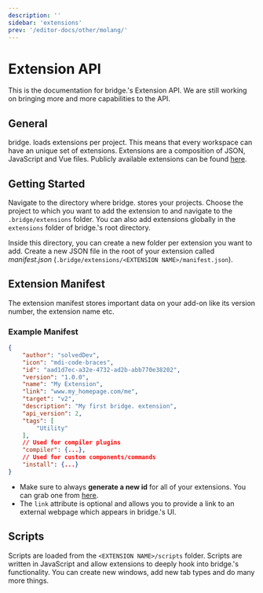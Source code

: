 ```yaml
---
description: ''
sidebar: 'extensions'
prev: '/editor-docs/other/molang/'
---
```


# Extension API

This is the documentation for bridge.'s Extension API. We are still working on bringing more and more capabilities to the API.

## General

bridge. loads extensions per project. This means that every workspace can have an unique set of extensions. Extensions are a composition of JSON, JavaScript and Vue files. Publicly available extensions can be found [here](/created-extensions/).

## Getting Started

Navigate to the directory where bridge. stores your projects. Choose the project to which you want to add the extension to and navigate to the `.bridge/extensions` folder. You can also add extensions globally in the `extensions` folder of bridge.'s root directory.

Inside this directory, you can create a new folder per extension you want to add. Create a new JSON file in the root of your extension called _manifest.json_ (`.bridge/extensions/<EXTENSION NAME>/manifest.json`).

## Extension Manifest

The extension manifest stores important data on your add-on like its version number, the extension name etc.

### Example Manifest

```json
{
	"author": "solvedDev",
	"icon": "mdi-code-braces",
	"id": "aad1d7ec-a32e-4732-ad2b-abb770e38202",
	"version": "1.0.0",
	"name": "My Extension",
	"link": "www.my_homepage.com/me",
	"target": "v2",
	"description": "My first bridge. extension",
	"api_version": 2,
	"tags": [
		"Utility"
	],
	// Used for compiler plugins
	"compiler": {...},
	// Used for custom components/commands
	"install": {...}
}
```

-   Make sure to always **generate a new id** for all of your extensions. You can grab one from [here](https://www.uuidgenerator.net/).
-   The `link` attribute is optional and allows you to provide a link to an external webpage which appears in bridge.'s UI.

## Scripts

Scripts are loaded from the `<EXTENSION NAME>/scripts` folder. Scripts are written in JavaScript and allow extensions to deeply hook into bridge.'s functionality. You can create new windows, add new tab types and do many more things.
